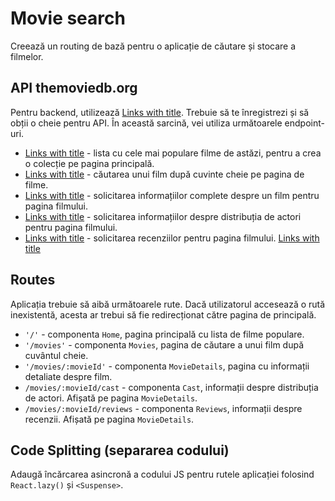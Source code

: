 # Movie search
Creează un routing de bază pentru o aplicație de căutare și stocare a filmelor. 
## API themoviedb.org
Pentru backend, utilizează [Links with title](https://www.themoviedb.org "themoviedb.org API"). Trebuie să te înregistrezi și să obții o cheie pentru API. În această sarcină, vei utiliza următoarele endpoint-uri.

- [Links with title](https://developer.themoviedb.org/reference/trending-all "/trending/get-trending") - lista cu cele mai populare filme de astăzi, pentru a crea o colecție pe pagina principală.
- [Links with title](https://developer.themoviedb.org/reference/search-movie "/search/search-movies") - căutarea unui film după cuvinte cheie pe pagina de filme.
- [Links with title](https://developer.themoviedb.org/reference/movie-details "/movies/get-movie-details") - solicitarea informațiilor complete despre un film pentru pagina filmului.
- [Links with title](https://developer.themoviedb.org/reference/movie-credits "/movies/get-movie-credits") - solicitarea informațiilor despre distribuția de actori pentru pagina filmului.
- [Links with title](https://developer.themoviedb.org/reference/movie-reviews "/movies/get-movie-reviews") - solicitarea recenziilor pentru pagina filmului.
[Links with title](https://developer.themoviedb.org/docs/getting-started "Link către documentație") 

## Routes
Aplicația trebuie să aibă următoarele rute. Dacă utilizatorul accesează o rută inexistentă, acesta ar trebui să fie redirecționat către pagina de principală.

- `'/'` - componenta `Home`, pagina principală cu lista de filme populare.
- `'/movies'` - componenta `Movies`, pagina de căutare a unui film după cuvântul cheie.
- `'/movies/:movieId'` - componenta `MovieDetails`, pagina cu informații detaliate despre film.
- `/movies/:movieId/cast` - componenta `Cast`, informații despre distribuția de actori. Afișată pe pagina `MovieDetails`.
- `/movies/:movieId/reviews` - componenta `Reviews`, informații despre recenzii. Afișată pe pagina `MovieDetails`.

## Code Splitting (separarea codului)
Adaugă încărcarea asincronă a codului JS pentru rutele aplicației folosind `React.lazy()` și `<Suspense>`.